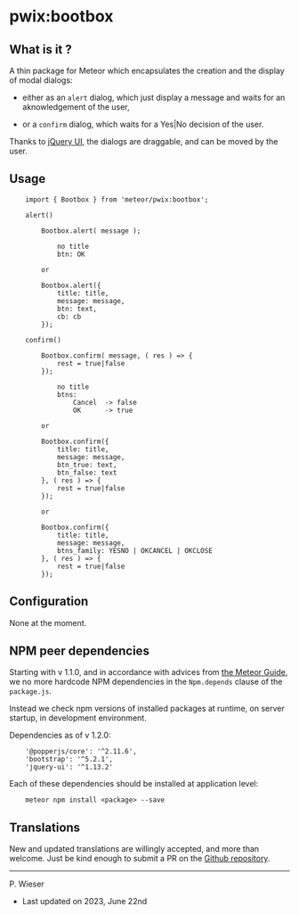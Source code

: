 # pwix:bootbox

## What is it ?

A thin package for Meteor which encapsulates the creation and the display of modal dialogs:

- either as an `alert` dialog, which just display a message and waits for an aknowledgement of the user,

- or a `confirm` dialog, which waits for a Yes|No decision of the user.

Thanks to [jQuery UI](https://jqueryui.com/), the dialogs are draggable, and can be moved by the user.

## Usage

```
    import { Bootbox } from 'meteor/pwix:bootbox';

    alert()

        Bootbox.alert( message );

            no title
            btn: OK

        or

        Bootbox.alert({
            title: title,
            message: message,
            btn: text,
            cb: cb
        });

    confirm()

        Bootbox.confirm( message, ( res ) => {
            rest = true|false
        });

            no title
            btns:
                Cancel  -> false
                OK      -> true

        or

        Bootbox.confirm({
            title: title,
            message: message,
            btn_true: text,
            btn_false: text
        }, ( res ) => {
            rest = true|false
        });

        or

        Bootbox.confirm({
            title: title,
            message: message,
            btns_family: YESNO | OKCANCEL | OKCLOSE
        }, ( res ) => {
            rest = true|false
        });
```

## Configuration

None at the moment.

## NPM peer dependencies

Starting with v 1.1.0, and in accordance with advices from [the Meteor Guide](https://guide.meteor.com/writing-atmosphere-packages.html#npm-dependencies), we no more hardcode NPM dependencies in the `Npm.depends` clause of the `package.js`. 

Instead we check npm versions of installed packages at runtime, on server startup, in development environment.

Dependencies as of v 1.2.0:
```
    '@popperjs/core': '^2.11.6',
    'bootstrap': '^5.2.1',
    'jquery-ui': '^1.13.2'
```

Each of these dependencies should be installed at application level:
```
    meteor npm install <package> --save
```

## Translations

New and updated translations are willingly accepted, and more than welcome. Just be kind enough to submit a PR on the [Github repository](https://github.com/trychlos/pwix-bootbox/pulls).

---
P. Wieser
- Last updated on 2023, June 22nd
